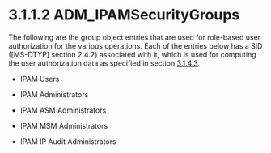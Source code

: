 <html dir="LTR" xmlns:mshelp="http://msdn.microsoft.com/mshelp" xmlns:ddue="http://ddue.schemas.microsoft.com/authoring/2003/5" xmlns:xlink="http://www.w3.org/1999/xlink" xmlns:tool="http://www.microsoft.com/tooltip">
 <body>
 <div id="header">
 <h1 class="heading">3.1.1.2 ADM_IPAMSecurityGroups</h1>
 </div>
 <div id="mainSection">
 <div id="mainBody">
 <div id="allHistory" class="saveHistory"></div>
 <div id="sectionSection0" class="section" name="collapseableSection">
 

<p>The following are the group object entries that are used for
role-based user authorization for the various operations. Each of the entries below
has a SID (<mshelp:link keywords="cca27429-5689-4a16-b2b4-9325d93e4ba2" tabindex="0">[MS-DTYP]</mshelp:link>
section <mshelp:link keywords="78eb9013-1c3a-4970-ad1f-2b1dad588a25" tabindex="0">2.4.2</mshelp:link>)
associated with it, which is used for computing the user authorization data as
specified in section <a href="38d575e6-46e1-4de4-8ab2-ab1eb985a101.md">3.1.4.3</a>.</p>

<ul><li><p><span><span> 
</span></span>IPAM Users</p>

</li><li><p><span><span> 
</span></span>IPAM Administrators</p>

</li><li><p><span><span> 
</span></span>IPAM ASM Administrators</p>

</li><li><p><span><span> 
</span></span>IPAM MSM Administrators</p>

</li><li><p><span><span> 
</span></span>IPAM IP Audit Administrators</p>

</li></ul>
 </div>
 </div>
 </div>
 </body>
</html>